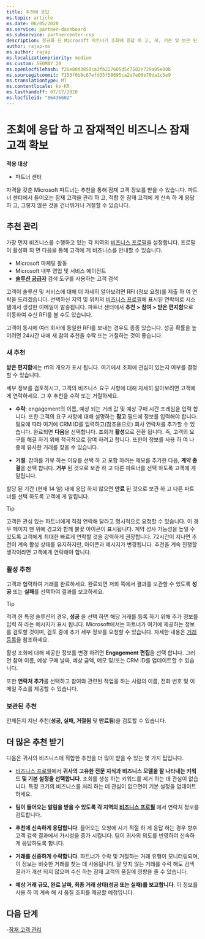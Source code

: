 ```yaml
---
title: 추천에 응답
ms.topic: article
ms.date: 06/05/2020
ms.service: partner-dashboard
ms.subservice: partnercenter-csp
description: 정규화 된 Microsoft 파트너가 조회에 응답 하 고, 새, 기존 및 보관 된 조회를 관리 하 고, 나중에 더 많은 조회를 받을 수 있는 방법을 알아봅니다.
author: rajap-ms
ms.author: rajap
ms.localizationpriority: medium
ms.custom: SEOMAY.20
ms.openlocfilehash: f26e80d3850ca3fb227605d5c7582e729a95e00b
ms.sourcegitcommit: 7153f0b8c67efd35f58695ca2a7e00e70da1c5e9
ms.translationtype: MT
ms.contentlocale: ko-KR
ms.lasthandoff: 07/17/2020
ms.locfileid: "86436602"
---
```

# <a name="respond-to-referrals-and-get-potential-business-leads"></a>조회에 응답 하 고 잠재적인 비즈니스 잠재 고객 확보

**적용 대상**

- 파트너 센터

자격을 갖춘 Microsoft 파트너는 추천을 통해 잠재 고객 정보를 받을 수 있습니다. 파트너 센터에서 들어오는 잠재 고객을 관리 하 고, 적합 한 잠재 고객에 게 신속 하 게 응답 하 고, 그렇지 않은 것을 건너뛰거나 거절할 수 있습니다. 

## <a name="referral-management"></a>추천 관리

가장 먼저 비즈니스를 수행하고 있는 각 지역의 [비즈니스 프로필](create-a-marketing-profile.md)을 설정합니다. 프로필이 활성화 되 면 다음을 통해 고객에 게 비즈니스를 안내할 수 있습니다.

- Microsoft 마케팅 활동
- Microsoft 내부 영업 및 서비스 에이전트
- **[솔루션 공급자](https://www.microsoft.com/solution-providers/home)** 검색 도구를 사용하는 고객 검색

고객이 솔루션 및 서비스에 대해 더 자세히 알아보려면 RFI (정보 요청)를 제출 하 여 연락을 드리겠습니다. 선택하신 지역 및 위치의 [비즈니스 프로필](create-a-marketing-profile.md)에 표시된 연락처로 시스템에서 생성한 이메일이 발송됩니다. 파트너 센터에서 **추천 > 참여 > 받은 편지함**으로 이동하여 수신 RFI를 볼 수도 있습니다.

고객이 동시에 여러 회사에 동일한 RFI를 보내는 경우도 종종 있습니다. 성공 확률을 높이려면 24시간 내에 새 참여 추천을 수락 또는 거절하는 것이 좋습니다.

### <a name="new-referrals"></a>새 추천

**받은 편지함**에는 rfi의 개요가 표시 됩니다. 여기에서 조회에 관심이 있는지 여부를 결정할 수 있습니다.

세부 정보를 검토하시고, 고객의 비즈니스 요구 사항에 대해 자세히 알아보려면 고객에게 연락하세요. 그 후 추천을 수락 또는 거절하세요.

- **수락**: engagement의 이름, 예상 되는 거래 값 및 예상 구매 시간 프레임을 입력 합니다. 또한 고객의 요구 사항에 대해 설명하는 **참고** 필드에 정보를 입력해야 합니다. 필요에 따라 여기에 CRM ID를 입력하고(참조용으로) 회사 연락처를 추가할 수 있습니다. 완료되면 **다음**을 선택합니다. 조회가 **활성**으로 전환 됩니다. 즉, 고객의 요구를 해결 하기 위해 적극적으로 참여 하려고 합니다. 또한이 정보를 사용 하 여 나중에 유사한 거래를 찾을 수 있습니다.

- **거절**: 참여를 거부 하는 이유를 선택 하 고 포함 하려는 메모를 추가한 다음, **계약 종결**을 선택 합니다. **거부** 된 것으로 보관 하 고 다른 파트너를 선택 하도록 고객에 게 알립니다.

할당 된 기간 (현재 14 일) 내에 응답 하지 않으면 **만료** 된 것으로 보관 하 고 다른 파트너를 선택 하도록 고객에 게 알립니다.

> [!TIP]
> 고객은 관심 있는 파트너에게 직접 연락해 달라고 명시적으로 요청할 수 있습니다. 이 경우 페이지 맨 위에 경고와 함께 불꽃 아이콘이 표시됩니다. 계약 성사 가능성을 높일 수 있도록 고객에게 최대한 빠르게 연락할 것을 강력하게 권장합니다. 72시간이 지나면 추천이 계속 활성 상태를 유지하지만, 아이콘과 메시지가 변경됩니다. 추천을 계속 진행할 생각이라면 고객에게 연락해야 합니다.

### <a name="active-referrals"></a>활성 추천

고객과 협력하여 거래를 완료하세요. 완료되면 저희 쪽에서 결과를 보관할 수 있도록 **성공** 또는 **실패**를 선택하여 결과를 보고하세요.

> [!TIP]
> 적격 한 특정 솔루션의 경우, **성공** 을 선택 하면 해당 거래를 등록 하기 위해 추가 정보를 입력 하 라는 메시지가 표시 됩니다. Microsoft에서는 파트너가 여기에 제공하는 정보를 검토할 것이며, 검토 중에 추가 세부 정보를 요청할 수 있습니다. 자세한 내용은 [거래 등록](register-deals.md)을 참조하세요.

활성 조회에 대해 제공한 정보를 변경 하려면 **Engagement 편집**을 선택 합니다. 그러면 참여 이름, 예상 구매 날짜, 예상 금액, 메모 및/또는 CRM ID를 업데이트할 수 있습니다.

또한 **연락처 추가**를 선택하고 참여와 관련된 작업을 하는 사람의 이름, 전화 번호 및 이메일 주소를 제공할 수 있습니다.


### <a name="archived-referrals"></a>보관된 추천

언제든지 지난 추천(**성공, 실패, 거절됨** 및 **만료됨**)을 검토할 수 있습니다. 

## <a name="getting-more-referrals"></a>더 많은 추천 받기

다음은 귀사의 비즈니스에 적합한 추천을 더 많이 받을 수 있는 몇 가지 팁입니다.

- [비즈니스 프로필](create-a-marketing-profile.md)에서 **귀사의 고유한 전문 지식과 비즈니스 모델을 잘 나타내는 키워드 및 기본 설정을 선택합니다**. 조회를 생성 하는 키워드를 제거 하는 데 관심이 없습니다. 특정 크기의 비즈니스를 처리 하는 데 관심이 없으면이 기본 설정을 업데이트 하세요.

- **팀이 들어오는 알림을 받을 수 있도록 각 지역의 [비즈니스 프로필](create-a-marketing-profile.md)** 에서 연락처 정보를 검토합니다.

- **추천에 신속하게 응답합니다**. 들어오는 요청에 시기 적절 하 게 응답 하는 경우 향후 고객 검색 결과에서 가시성을 증가 시킵니다. 팀이 귀사의 의도를 반영하여 신속하게 응답하도록 합니다.

- **거래를 신중하게 수락합니다**. 파트너가 수락 및 거절하는 거래 유형이 모니터링되며, 이 정보는 비슷한 거래를 찾는 데 사용됩니다. 잘 맞지 않는 거래를 수락 해도 검색 결과가 개선 되지 않으며 수신 하는 잠재 고객의 품질에 영향을 줄 수 있습니다.

- **예상 거래 규모, 완료 날짜, 최종 거래 상태(성공 또는 실패)를 보고합니다**. 이 정보를 사용 하 여 계속 해 서 품질 조회를 제공할 예정입니다.

## <a name="next-steps"></a>다음 단계

-[잠재 고객 관리](manage-leads.md)

